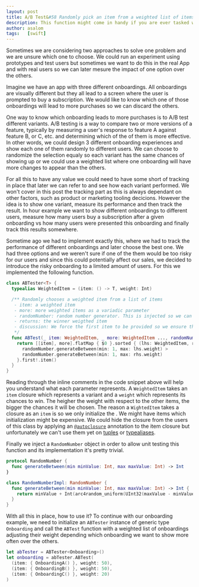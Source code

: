 ```yaml
---
layout: post
title: A/B Test&#58 Randomly pick an item from a weighted list of items
description: This function might come in handy if you are ever tasked with building some short of A/B testing functionality. It will help you to randomly pick an item from a weighted list of items.
author: asalom
tags:   [swift]
---
```


Sometimes we are considering two approaches to solve one problem and we are unsure which one to choose. We could run an experiment using prototypes and test users but sometimes we want to do this in the real App and with real users so we can later mesure the impact of one option over the others.

Imagine we have an app with three different onboardings. All onboardings are visually different but they all lead to a screen where the user is prompted to buy a subscription. We would like to know which one of those onboardings will lead to more purchases so we can discard the others.

One way to know which onboarding leads to more purchases is to A/B test different variants. A/B testing is a way to compare two or more versions of a feature, typically by measuring a user's response to feature A against feature B, or C, etc. and determining which of the of them is more effective. In other words, we could design 3 different onboarding experiences and show each one of them randomly to different users. We can choose to randomize the selection equaly so each variant has the same chances of showing up or we could use a weighted list where one onboarding will have more changes to appear than the others.

For all this to have any value we could need to have some short of tracking in place that later we can refer to and see how each variant performed. We won't cover in this post the tracking part as this is always dependant on other factors, such as product or marketing tooling decicions. However the idea is to show one variant, measure its performance and then track the result. 
In hour example we want to show different onboardings to different users, measure how many users buy a subscription after a given onboarding vs how many users were presented this onboarding and finally track this results somewhere.

Sometime ago we had to implement exactly this, where we had to track the performance of different onboardings and later choose the best one. We had three options and we weren't sure if one of the them would be too risky for our users and since this could potentially affect our sales, we decided to introduce the risky onboarding to a limited amount of users. For this we implemented the following function.

```swift
class ABTester<T> {
  typealias WeightedItem = (item: () -> T, weight: Int)

  /** Randomly chooses a weighted item from a list of items
   - item: a weighted item
   - more: more weighted items as a variadic parameter
   - randomNumber: random number generator. This is injected so we can write tests in the function.
   - returns: the winner weigthed item
   - discussion: We force the first item to be provided so we ensure that we don't end up with an empty list of items
   */
  func ABTest(_ item: WeightedItem, _ more: WeightedItem ..., randomNumber: RandomNumber = RandomNumberImpl()) -> T {
    return [[item], more].flatMap { $0 }.sorted { (lhs: WeightedItem, rhs: WeightedItem) in
      randomNumber.generateBetween(min: 1, max: lhs.weight) >
      randomNumber.generateBetween(min: 1, max: rhs.weight)
    }.first!.item()
  }
}
```

Reading through the inline comments in the code snippet above will help you understand what each parameter represents. A `WeightedItem` takes an `item` closure which represents a variant and a `weight` which represents its chances to win. The heigher the weight with respect to the other items, the bigger the chances it will be chosen. The reason a `WightedItem` takes a closure as an `item` is so we only initialize the . We might have items which initialization might be expensive. We could hide the closure from the users of this class by applying an  [`@autoclosure`](https://www.hackingwithswift.com/example-code/language/what-is-the-autoclosure-attribute) annotation to the item closure but unfortunately we can't use them yet on [tuples](https://bugs.swift.org/browse/SR-2567) or [typealiases](https://bugs.swift.org/browse/SR-2688).

Finally we inject a `RandomNumber` object in order to allow unit testing this function and its implementation it's pretty trivial.

```swift
protocol RandomNumber {
  func generateBetween(min minValue: Int, max maxValue: Int) -> Int
}

class RandomNumberImpl: RandomNumber {
  func generateBetween(min minValue: Int, max maxValue: Int) -> Int {
    return minValue + Int(arc4random_uniform(UInt32(maxValue - minValue + 1)))
  }
}
```

With all this in place, how to use it? To continue with our onboarding example, we need to initialize an `ABTester` instance of generic type `Onboarding` and call the `ABTest` function with a weighted list of onboardings adjusting their weight depending which onboarding we want to show more often over the others.

```swift
let abTester = ABTester<Onboarding>()
let onboarding = abTester.ABTest(
  (item: { OnboardingA() }, weight: 50),
  (item: { OnboardingB() }, weight: 50),
  (item: { OnboardingC() }, weight: 20)
)
```